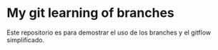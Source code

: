 # My git learning of branches
Este repositorio es para demostrar el uso de los branches y el gitflow simplificado.

